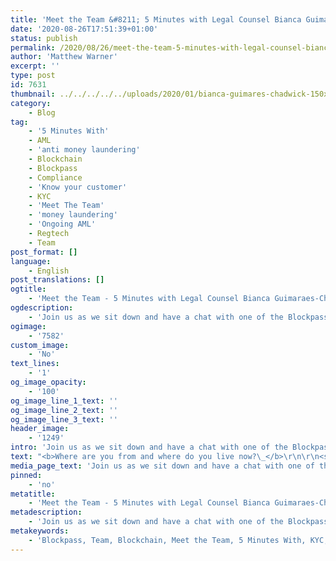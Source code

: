 ```yaml
---
title: 'Meet the Team &#8211; 5 Minutes with Legal Counsel Bianca Guimaraes-Chadwick'
date: '2020-08-26T17:51:39+01:00'
status: publish
permalink: /2020/08/26/meet-the-team-5-minutes-with-legal-counsel-bianca-guimaraes-chadwick
author: 'Matthew Warner'
excerpt: ''
type: post
id: 7631
thumbnail: ../../../../../uploads/2020/01/bianca-guimares-chadwick-150x150.jpg
category:
    - Blog
tag:
    - '5 Minutes With'
    - AML
    - 'anti money laundering'
    - Blockchain
    - Blockpass
    - Compliance
    - 'Know your customer'
    - KYC
    - 'Meet The Team'
    - 'money laundering'
    - 'Ongoing AML'
    - Regtech
    - Team
post_format: []
language:
    - English
post_translations: []
ogtitle:
    - 'Meet the Team - 5 Minutes with Legal Counsel Bianca Guimaraes-Chadwick '
ogdescription:
    - 'Join us as we sit down and have a chat with one of the Blockpass team to find out about them, their work, and their thoughts on blockchain technology. '
ogimage:
    - '7582'
custom_image:
    - 'No'
text_lines:
    - '1'
og_image_opacity:
    - '100'
og_image_line_1_text: ''
og_image_line_2_text: ''
og_image_line_3_text: ''
header_image:
    - '1249'
intro: 'Join us as we sit down and have a chat with one of the Blockpass team to find out about them, their work, and their thoughts on blockchain technology. '
text: "<b>Where are you from and where do you live now?\_</b>\r\n\r\n<span style=\"font-weight: 400;\">Originally I’m from Brazil and now I’m living in Peterborough, England.</span>\r\n\r\n&nbsp;\r\n\r\n<b>What is your work background and how did you first get involved in Blockpass?</b>\r\n\r\n<span style=\"font-weight: 400;\">I became a lawyer in 2004 and worked in corporate law in Brazil before moving to the UK where I had the opportunity to diversify my skills. I ran my own property management company and a small law practice before joining Blockpass in 2018.</span>\r\n\r\n&nbsp;\r\n\r\n<b>What is your role at Blockpass and what does a typical day look like?\_</b>\r\n\r\n<span style=\"font-weight: 400;\">Together with the compliance team my role is to work on the structure of Blockpass, making sure our contracts, policies and procedures are in line with applicable regulations. My day consists of attending meetings with the team and third parties as well as doing legal research and drafting.</span>\r\n\r\n&nbsp;\r\n\r\n<b>What is something you’ve been proud of whilst working at Blockpass?\_</b>\r\n\r\n<span style=\"font-weight: 400;\">It is incredible to see the product developing and adapting to better serve our customers. Blockpass is constantly looking for ways to make digital identity easier, more accessible and compliant and that makes me proud to be part of the team.</span>\r\n\r\n&nbsp;\r\n\r\n<b>What do you think blockchain or crypto’s biggest potential is?</b><span style=\"font-weight: 400;\">\_</span>\r\n\r\n<span style=\"font-weight: 400;\">Faster and more transparent transactions, be they financial, medical or educational transactions.\_</span>\r\n\r\n&nbsp;\r\n\r\n<b>Where do you see the industry headed over the next 5 years?\_</b>\r\n\r\n<span style=\"font-weight: 400;\">More education on decentralised solutions is still needed and simplification of processes too. I believe that the industry will naturally get more user friendly in order to accommodate users that want to enjoy the benefits of blockchain but have no specific technical knowledge.</span>\r\n\r\n&nbsp;\r\n\r\n<b>Which hobby or activity are you particularly enjoying at the moment and why?\_</b>\r\n\r\n<span style=\"font-weight: 400;\">I have to say this pandemic made me rethink Kindle. I gave in a few months ago and now I cannot put it down. I cannot wait for the day when we can browse a bookshop again though.</span>\r\n\r\n&nbsp;\r\n\r\n<b>If you could spend a day with anyone, real or fictional, who would it be and why?\_</b>\r\n\r\n<span style=\"font-weight: 400;\">I would love to spend a day with Frasier because it would be hilarious to observe his fancy routine up close!</span>"
media_page_text: 'Join us as we sit down and have a chat with one of the Blockpass team to find out about them, their work, and their thoughts on blockchain technology. '
pinned:
    - 'no'
metatitle:
    - 'Meet the Team - 5 Minutes with Legal Counsel Bianca Guimaraes-Chadwick '
metadescription:
    - 'Join us as we sit down and have a chat with one of the Blockpass team to find out about them, their work, and their thoughts on blockchain technology. '
metakeywords:
    - 'Blockpass, Team, Blockchain, Meet the Team, 5 Minutes With, KYC, Know Your Customer, AML, ongoing AML, Anti money laundering, Money laundering, compliance, regtech'
---
```

<!DOCTYPE html PUBLIC "-//W3C//DTD HTML 4.0 Transitional//EN" "http://www.w3.org/TR/REC-html40/loose.dtd">
<?xml encoding="UTF-8">
